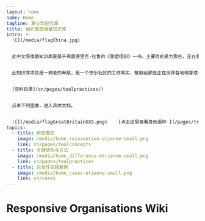 ```yaml
---
layout: home
name: Home
tagline: 衷心欢迎光临
title: 组织重塑维基知识库
intro: >-
  ![](/media/flagChina.jpg)


  此中文版维基知识库是基于弗雷德里克·拉鲁的《重塑组织》一书。主要目的是为那些，正在重塑自己的组织，在提升组织管理水平的实践中寻找灵感的领导者，奉献一个实践指南。


  此知识库项目是一种爱的奉献，是一个快乐社区的工作果实，敬献给那些正在世界各地萌芽成长的充满生命激情的蔚蓝组织。真心邀请您[点击此处加入我们](cn/pages/how-can-you-contribute/)，为这个维基知识库添加案例和洞见。


  [资料目录](cn/pages/tealpractices/)


  点击下列图像，进入具体文档。


  ![](/media/flagGreatBritainXXS.png)    [点击这里查看其他语种 ](/pages/translations) 进入知识库的其他语言页面（英文，匈牙利和西班牙语已经完成--俄文和法文构建中）
topics:
  - title: 蔚蓝概念
    image: /media/home_reinvention-etienne-small.png
    link: cn/pages/tealconcepts
  - title: 关键结构与方法
    image: /media/home_difference-etrienne-small.png
    link: cn/pages/tealpractices
  - title: 启发性实践案例
    image: /media/home_cases-etienne-small.png
    link: cn/cases
---
```


# Responsive Organisations Wiki
